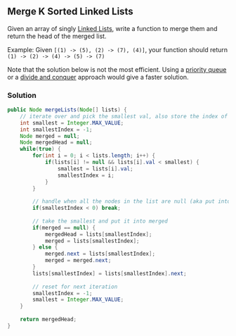 ## Merge K Sorted Linked Lists

Given an array of singly [Linked Lists](https://en.wikipedia.org/wiki/Linked_list), write a function to merge them and return the head of the merged list.

Example:
Given `[(1) -> (5), (2) -> (7), (4)]`, your function should return `(1) -> (2) -> (4) -> (5) -> (7)`

Note that the solution below is not the most efficient. Using a [priority queue](https://en.wikipedia.org/wiki/Priority_queue) or a [divide and conquer](https://en.wikipedia.org/wiki/Divide_and_conquer) approach would give a faster solution.

### Solution

```java
public Node mergeLists(Node[] lists) {
    // iterate over and pick the smallest val, also store the index of the smallest
    int smallest = Integer.MAX_VALUE;
    int smallestIndex = -1;
    Node merged = null;
    Node mergedHead = null;
    while(true) {
        for(int i = 0; i < lists.length; i++) {
            if(lists[i] != null && lists[i].val < smallest) {
                smallest = lists[i].val;
                smallestIndex = i;
            }
        }
        
        // handle when all the nodes in the list are null (aka put into merged)
        if(smallestIndex < 0) break;
        
        // take the smallest and put it into merged
        if(merged == null) {
            mergedHead = lists[smallestIndex];
            merged = lists[smallestIndex];
        } else {
            merged.next = lists[smallestIndex];
            merged = merged.next;
        }
        lists[smallestIndex] = lists[smallestIndex].next;
        
        // reset for next iteration
        smallestIndex = -1;
        smallest = Integer.MAX_VALUE;
    }
    
    return mergedHead;
}
```